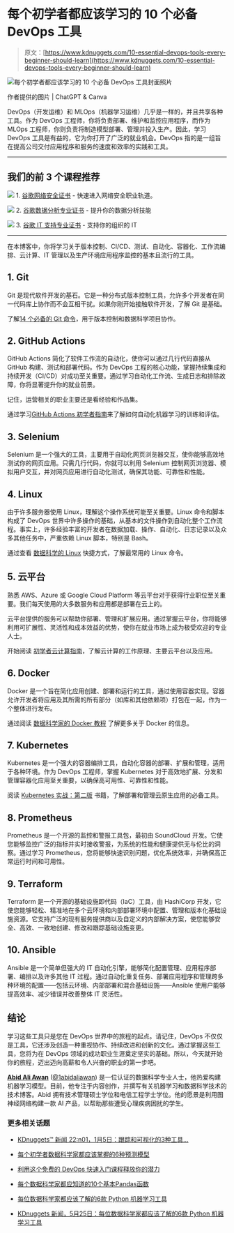 # 每个初学者都应该学习的 10 个必备 DevOps 工具

> 原文：[https://www.kdnuggets.com/10-essential-devops-tools-every-beginner-should-learn](https://www.kdnuggets.com/10-essential-devops-tools-every-beginner-should-learn)

![每个初学者都应该学习的 10 个必备 DevOps 工具封面照片](../Images/4fcdcd259d2d94b180d4fe59878c0edd.png)

作者提供的图片 | ChatGPT & Canva

DevOps（开发运维）和 MLOps（机器学习运维）几乎是一样的，并且共享各种工具。作为 DevOps 工程师，你将负责部署、维护和监控应用程序，而作为 MLOps 工程师，你则负责将制造模型部署、管理并投入生产。因此，学习 DevOps 工具是有益的，它为你打开了广泛的就业机会。DevOps 指的是一组旨在提高公司交付应用程序和服务的速度和效率的实践和工具。

* * *

## 我们的前 3 个课程推荐

![](../Images/0244c01ba9267c002ef39d4907e0b8fb.png) 1\. [谷歌网络安全证书](https://www.kdnuggets.com/google-cybersecurity) - 快速进入网络安全职业轨道。

![](../Images/e225c49c3c91745821c8c0368bf04711.png) 2\. [谷歌数据分析专业证书](https://www.kdnuggets.com/google-data-analytics) - 提升你的数据分析技能

![](../Images/0244c01ba9267c002ef39d4907e0b8fb.png) 3\. [谷歌 IT 支持专业证书](https://www.kdnuggets.com/google-itsupport) - 支持你的组织的 IT

* * *

在本博客中，你将学习关于版本控制、CI/CD、测试、自动化、容器化、工作流编排、云计算、IT 管理以及生产环境应用程序监控的基本且流行的工具。

## 1\. Git

Git 是现代软件开发的基石。它是一种分布式版本控制工具，允许多个开发者在同一代码库上协作而不会互相干扰。如果你刚开始接触软件开发，了解 Git 是基础。

了解[14 个必备的 Git 命令](/2022/06/14-essential-git-commands-data-scientists.html)，用于版本控制和数据科学项目协作。

## 2\. GitHub Actions

GitHub Actions 简化了软件工作流的自动化，使你可以通过几行代码直接从 GitHub 构建、测试和部署代码。作为 DevOps 工程的核心功能，掌握持续集成和持续开发（CI/CD）对成功至关重要。通过学习自动化工作流、生成日志和排除故障，你将显著提升你的就业前景。

记住，运营相关的职业主要还是看经验和作品集。

通过学习[GitHub Actions 初学者指南](/github-actions-for-machine-learning-beginners)来了解如何自动化机器学习的训练和评估。

## 3\. Selenium

Selenium 是一个强大的工具，主要用于自动化网页浏览器交互，使你能够高效地测试你的网页应用。只需几行代码，你就可以利用 Selenium 控制网页浏览器、模拟用户交互，并对网页应用进行自动化测试，确保其功能、可靠性和性能。

## 4\. Linux

由于许多服务器使用 Linux，理解这个操作系统可能至关重要。Linux 命令和脚本构成了 DevOps 世界中许多操作的基础，从基本的文件操作到自动化整个工作流程。事实上，许多经验丰富的开发者在数据加载、操作、自动化、日志记录以及众多其他任务中，严重依赖 Linux 脚本，特别是 Bash。

通过查看 [数据科学的 Linux](/2022/11/linux-data-science-cheatsheet.html) 快捷方式，了解最常用的 Linux 命令。

## 5\. 云平台

熟悉 AWS、Azure 或 Google Cloud Platform 等云平台对于获得行业职位至关重要。我们每天使用的大多数服务和应用都是部署在云上的。

云平台提供的服务可以帮助你部署、管理和扩展应用。通过掌握云平台，你将能够利用可扩展性、灵活性和成本效益的优势，使你在就业市场上成为极受欢迎的专业人士。

开始阅读 [初学者云计算指南](/2023/01/beginner-guide-cloud-computing.html)，了解云计算的工作原理、主要云平台以及应用。

## 6\. Docker

Docker 是一个旨在简化应用创建、部署和运行的工具，通过使用容器实现。容器允许开发者将应用及其所需的所有部分（如库和其他依赖项）打包在一起，作为一个整体进行发布。

通过阅读 [数据科学家的 Docker 教程](/2023/07/docker-tutorial-data-scientists.html) 了解更多关于 Docker 的信息。

## 7\. Kubernetes

Kubernetes 是一个强大的容器编排工具，自动化容器的部署、扩展和管理，适用于各种环境。作为 DevOps 工程师，掌握 Kubernetes 对于高效地扩展、分发和管理容器化应用至关重要，以确保高可用性、可靠性和性能。

阅读 [Kubernetes 实战：第二版](/2022/03/manning-kubernetes-action-second-edition.html) 书籍，了解部署和管理云原生应用的必备工具。

## 8\. Prometheus

Prometheus 是一个开源的监控和警报工具包，最初由 SoundCloud 开发。它使您能够监控广泛的指标并实时接收警报，为系统的性能和健康提供无与伦比的洞察。通过学习 Prometheus，您将能够快速识别问题，优化系统效率，并确保高正常运行时间和可用性。

## 9\. Terraform

Terraform 是一个开源的基础设施即代码（IaC）工具，由 HashiCorp 开发，它使您能够轻松、精准地在多个云环境和内部部署环境中配置、管理和版本化基础设施资源。它支持广泛的现有服务提供商以及自定义的内部解决方案，使您能够安全、高效、一致地创建、修改和跟踪基础设施变更。

## 10\. Ansible

Ansible 是一个简单但强大的 IT 自动化引擎，能够简化配置管理、应用程序部署、编排以及许多其他 IT 过程。通过自动化重复任务、部署应用程序和管理跨多种环境的配置——包括云环境、内部部署和混合基础设施——Ansible 使用户能够提高效率、减少错误并改善整体 IT 灵活性。

## 结论

学习这些工具只是您在 DevOps 世界中的旅程的起点。请记住，DevOps 不仅仅是工具，它还涉及创造一种重视协作、持续改进和创新的文化。通过掌握这些工具，您将为在 DevOps 领域的成功职业生涯奠定坚实的基础。所以，今天就开始你的旅程，迈出迈向高薪和令人兴奋的职业的第一步吧。

[](https://www.polywork.com/kingabzpro)****[Abid Ali Awan](https://www.polywork.com/kingabzpro)**** ([@1abidaliawan](https://www.linkedin.com/in/1abidaliawan)) 是一位认证的数据科学专业人士，他热爱构建机器学习模型。目前，他专注于内容创作，并撰写有关机器学习和数据科学技术的技术博客。Abid 拥有技术管理硕士学位和电信工程学士学位。他的愿景是利用图神经网络构建一款 AI 产品，以帮助那些遭受心理疾病困扰的学生。

### 更多相关话题

+   [KDnuggets™ 新闻 22:n01，1月5日：跟踪和可视化的3种工具…](https://www.kdnuggets.com/2022/n01.html)

+   [每个初学者数据科学家都应该掌握的6种预测模型](https://www.kdnuggets.com/2021/12/6-predictive-models-every-beginner-data-scientist-master.html)

+   [利用这个免费的 DevOps 快速入门课程释放你的潜力](https://www.kdnuggets.com/2023/03/corise-unlock-potential-with-this-free-devops-crash-course.html)

+   [每个数据科学家都应知道的10个基本Pandas函数](https://www.kdnuggets.com/10-essential-pandas-functions-every-data-scientist-should-know)

+   [每位数据科学家都应该了解的6款 Python 机器学习工具](https://www.kdnuggets.com/2022/05/6-python-machine-learning-tools-every-data-scientist-know.html)

+   [KDnuggets 新闻，5月25日：每位数据科学家都应该了解的6款 Python 机器学习工具](https://www.kdnuggets.com/2022/n21.html)
